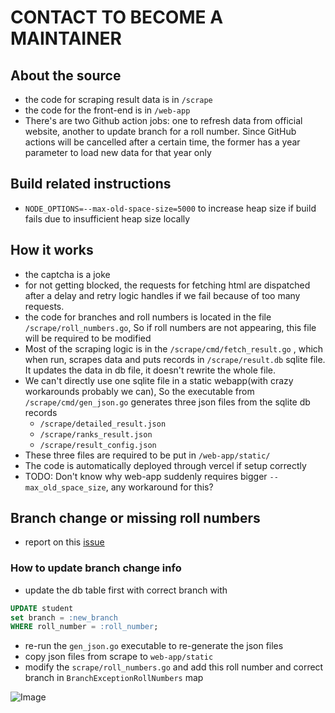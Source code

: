 # CONTACT TO BECOME A MAINTAINER
## About the source 
- the code for scraping result data is in `/scrape`
- the code for the front-end is in `/web-app`
- There's are two Github action jobs: one to refresh data from official website, another to update branch for a roll number. Since GitHub actions will be cancelled after a certain time, the former has a year parameter to load new data for that year only
## Build related instructions
- `NODE_OPTIONS=--max-old-space-size=5000` to increase heap size if build fails due to insufficient heap size locally

## How it works
- the captcha is a joke
- for not getting blocked, the requests for fetching html are dispatched after a delay and retry logic handles if we fail because of too many requests.
- the code for branches and roll numbers is located in the file `/scrape/roll_numbers.go`, So if roll numbers are not appearing, this file will be required to be modified
- Most of the scraping logic is in the `/scrape/cmd/fetch_result.go` , which when run, scrapes data and puts records in `/scrape/result.db` sqlite file. It updates the data in db file, it doesn't rewrite the whole file.
- We can't directly use one sqlite file in a static webapp(with crazy workarounds probably we can), So the executable from `/scrape/cmd/gen_json.go` generates three json files from the sqlite db records
	- `/scrape/detailed_result.json`
	- `/scrape/ranks_result.json`
	- `/scrape/result_config.json`
- These three files are required to be put in `/web-app/static/`
- The code is automatically deployed through vercel if setup correctly
- TODO: Don't know why web-app suddenly requires bigger `--max_old_space_size`, any workaround for this?

## Branch change or missing roll numbers
- report on this [issue](https://github.com/rahul-gill/NITH-Result/issues/7)
### How to update branch change info
- update the db table first with correct branch with
```sql
UPDATE student
set branch = :new_branch
WHERE roll_number = :roll_number;
```
- re-run the `gen_json.go` executable to re-generate the json files
- copy json files from scrape to `web-app/static`
- modify the `scrape/roll_numbers.go` and  add this roll number and correct branch in `BranchExceptionRollNumbers` map


![Image](https://github.com/user-attachments/assets/4d1b97d4-7beb-49af-aaff-868579641a7d)
